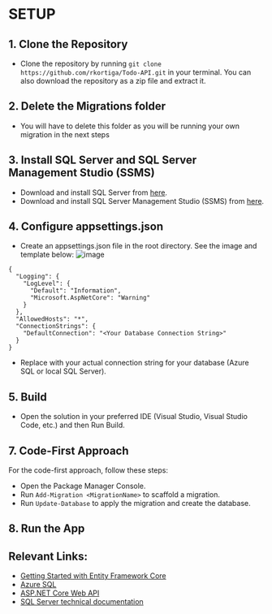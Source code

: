 # SETUP

## 1. Clone the Repository
- Clone the repository by running `git clone https://github.com/rkortiga/Todo-API.git` in your terminal. You can also download the repository as a zip file and extract it.

## 2. Delete the Migrations folder
- You will have to delete this folder as you will be running your own migration in the next steps

## 3. Install SQL Server and SQL Server Management Studio (SSMS)
- Download and install SQL Server from [here](https://www.microsoft.com/en-us/sql-server/sql-server-downloads).
- Download and install SQL Server Management Studio (SSMS) from [here](https://learn.microsoft.com/en-us/sql/ssms/download-sql-server-management-studio-ssms?view=sql-server-ver16).

## 4. Configure appsettings.json
- Create an appsettings.json file in the root directory. See the image and template below:
    ![image](https://github.com/rkortiga/Todo-API/assets/125756155/b9f369bd-8bdc-4bb4-9356-92f59dbf088c)

```
{
  "Logging": {
    "LogLevel": {
      "Default": "Information",
      "Microsoft.AspNetCore": "Warning"
    }
  },
  "AllowedHosts": "*",
  "ConnectionStrings": {
    "DefaultConnection": "<Your Database Connection String>"
  }
}
```
- Replace <Your Database Connection String> with your actual connection string for your database (Azure SQL or local SQL Server).

## 5. Build
- Open the solution in your preferred IDE (Visual Studio, Visual Studio Code, etc.) and then Run Build.

## 7. Code-First Approach
 For the code-first approach, follow these steps:

- Open the Package Manager Console.
- Run `Add-Migration <MigrationName>` to scaffold a migration.
- Run `Update-Database` to apply the migration and create the database.

## 8. Run the App

## Relevant Links: 
- [Getting Started with Entity Framework Core](https://learn.microsoft.com/en-us/ef/core/get-started/overview/first-app?tabs=netcore-cli)
- [Azure SQL](https://learn.microsoft.com/en-us/azure/azure-sql/database/sql-database-paas-overview?view=azuresql)
- [ASP.NET Core Web API](https://learn.microsoft.com/en-us/aspnet/core/tutorials/first-web-api?view=aspnetcore-8.0&tabs=visual-studio)
- [SQL Server technical documentation](https://learn.microsoft.com/en-us/sql/sql-server/?view=sql-server-ver15)

